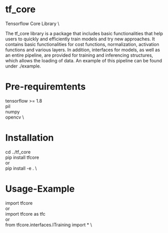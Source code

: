 # tf_core
Tensorflow Core Library \

The tf_core library is a package that includes basic functionalities that help users to quickly and efficiently train models and try new approaches. It contains basic functionalities for cost functions, normalization, activation functions and various layers. In addition, interfaces for models, as well as an entire pipeline, are provided for training and inferencing structures, which allows the loading of data. An example of this pipeline can be found under ./example.

# Pre-requiremtents
tensorflow >= 1.8 \
pil \
numpy \
opencv \

# Installation 
cd ../tf_core \
pip install tfcore \
or \
pip install -e . \

# Usage-Example
import tfcore \
or \
import tfcore as tfc \
or \
from tfcore.interfaces.ITraining import * \
